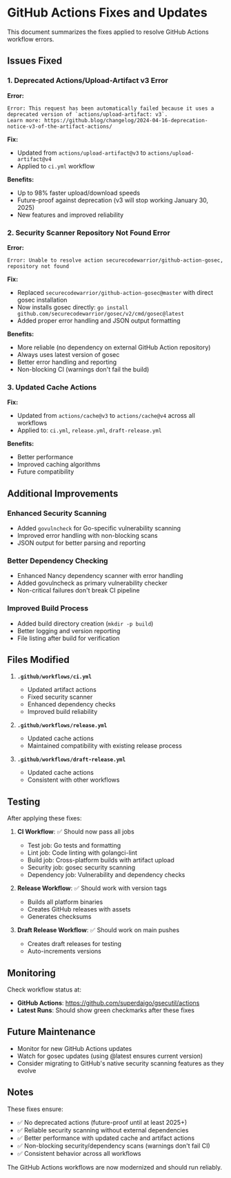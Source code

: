 # GitHub Actions Fixes and Updates

This document summarizes the fixes applied to resolve GitHub Actions workflow errors.

## Issues Fixed

### 1. Deprecated Actions/Upload-Artifact v3 Error

**Error:**
```
Error: This request has been automatically failed because it uses a deprecated version of `actions/upload-artifact: v3`. 
Learn more: https://github.blog/changelog/2024-04-16-deprecation-notice-v3-of-the-artifact-actions/
```

**Fix:**
- Updated from `actions/upload-artifact@v3` to `actions/upload-artifact@v4`
- Applied to `ci.yml` workflow

**Benefits:**
- Up to 98% faster upload/download speeds
- Future-proof against deprecation (v3 will stop working January 30, 2025)
- New features and improved reliability

### 2. Security Scanner Repository Not Found Error

**Error:**
```
Error: Unable to resolve action securecodewarrior/github-action-gosec, repository not found
```

**Fix:**
- Replaced `securecodewarrior/github-action-gosec@master` with direct gosec installation
- Now installs gosec directly: `go install github.com/securecodewarrior/gosec/v2/cmd/gosec@latest`
- Added proper error handling and JSON output formatting

**Benefits:**
- More reliable (no dependency on external GitHub Action repository)
- Always uses latest version of gosec
- Better error handling and reporting
- Non-blocking CI (warnings don't fail the build)

### 3. Updated Cache Actions

**Fix:**
- Updated from `actions/cache@v3` to `actions/cache@v4` across all workflows
- Applied to: `ci.yml`, `release.yml`, `draft-release.yml`

**Benefits:**
- Better performance
- Improved caching algorithms
- Future compatibility

## Additional Improvements

### Enhanced Security Scanning
- Added `govulncheck` for Go-specific vulnerability scanning
- Improved error handling with non-blocking scans
- JSON output for better parsing and reporting

### Better Dependency Checking
- Enhanced Nancy dependency scanner with error handling
- Added govulncheck as primary vulnerability checker
- Non-critical failures don't break CI pipeline

### Improved Build Process
- Added build directory creation (`mkdir -p build`)
- Better logging and version reporting
- File listing after build for verification

## Files Modified

1. **`.github/workflows/ci.yml`**
   - Updated artifact actions
   - Fixed security scanner
   - Enhanced dependency checks
   - Improved build reliability

2. **`.github/workflows/release.yml`**
   - Updated cache actions
   - Maintained compatibility with existing release process

3. **`.github/workflows/draft-release.yml`**
   - Updated cache actions
   - Consistent with other workflows

## Testing

After applying these fixes:

1. **CI Workflow**: ✅ Should now pass all jobs
   - Test job: Go tests and formatting
   - Lint job: Code linting with golangci-lint
   - Build job: Cross-platform builds with artifact upload
   - Security job: gosec security scanning
   - Dependency job: Vulnerability and dependency checks

2. **Release Workflow**: ✅ Should work with version tags
   - Builds all platform binaries
   - Creates GitHub releases with assets
   - Generates checksums

3. **Draft Release Workflow**: ✅ Should work on main pushes
   - Creates draft releases for testing
   - Auto-increments versions

## Monitoring

Check workflow status at:
- **GitHub Actions**: https://github.com/superdaigo/gsecutil/actions
- **Latest Runs**: Should show green checkmarks after these fixes

## Future Maintenance

- Monitor for new GitHub Actions updates
- Watch for gosec updates (using @latest ensures current version)
- Consider migrating to GitHub's native security scanning features as they evolve

## Notes

These fixes ensure:
- ✅ No deprecated actions (future-proof until at least 2025+)
- ✅ Reliable security scanning without external dependencies
- ✅ Better performance with updated cache and artifact actions
- ✅ Non-blocking security/dependency scans (warnings don't fail CI)
- ✅ Consistent behavior across all workflows

The GitHub Actions workflows are now modernized and should run reliably.